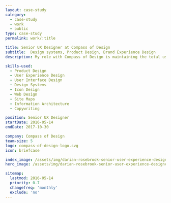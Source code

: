 ```yaml
---
layout: case-study
category:
  - case-study
  - work
  - public
type: case-study
permalink: work/:title

title: Senior UX Designer at Compass of Design
subtitle:  Design systems, Product Design, Brand Experience Design
description: My role with Compass of Design is maintaining the total user experience of our web application and unifying the brand experience from a visual perspective. The project also requires my skills in responsive web design to map our existing interface into a custom iOS app. These detailed mockups, standard guides, and user experience maps are to help maintain a consistent feel coming from the web version to mobile.

skills-used:
  - Product Design
  - User Experience Design
  - User Interface Design
  - Design Systems
  - Icon Design
  - Web Design
  - Site Maps
  - Information Architecture
  - Copywriting

position: Senior UX Designer
startDate: 2016-05-14
endDate: 2017-10-30

company: Compass of Design
team-size: 5
logo: compass-of-design-logo.svg
icon: briefcase

index_image: /assets/img/darian-rosebrook-senior-user-experience-designer.jpg
hero_image: /assets/img/darian-rosebrook-senior-user-experience-designer.jpg

sitemap:
  lastmod: 2016-05-14
  priority: 0.7
  changefreq: 'monthly'
  exclude: 'no'
---
```

